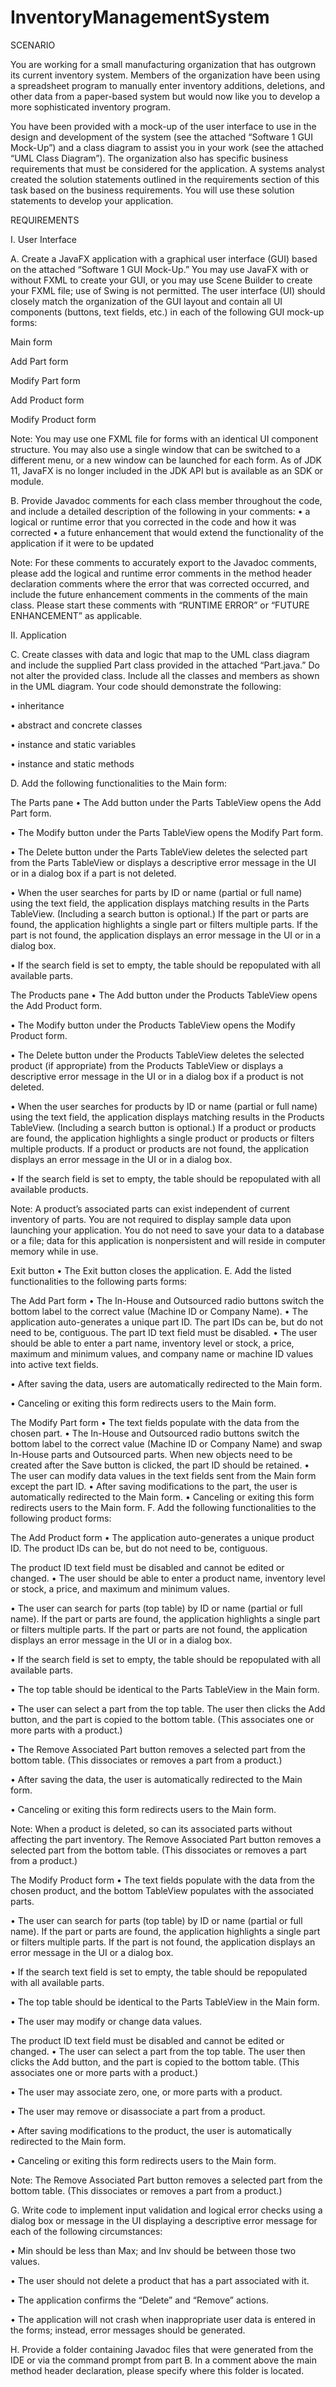 # InventoryManagementSystem

SCENARIO


You are working for a small manufacturing organization that has outgrown its current inventory system. Members of the organization have been using a spreadsheet program to manually enter inventory additions, deletions, and other data from a paper-based system but would now like you to develop a more sophisticated inventory program.

You have been provided with a mock-up of the user interface to use in the design and development of the system (see the attached “Software 1 GUI Mock-Up”) and a class diagram to assist you in your work (see the attached “UML Class Diagram”). The organization also has specific business requirements that must be considered for the application. A systems analyst created the solution statements outlined in the requirements section of this task based on the business requirements. You will use these solution statements to develop your application.


REQUIREMENTS


I. User Interface

A. Create a JavaFX application with a graphical user interface (GUI) based on the attached “Software 1 GUI Mock-Up.” You may use JavaFX with or without FXML to create your GUI, or you may use Scene Builder to create your FXML file; use of Swing is not permitted. The user interface (UI) should closely match the organization of the GUI layout and contain all UI components (buttons, text fields, etc.) in each of the following GUI mock-up forms:

Main form

Add Part form

Modify Part form

Add Product form

Modify Product form

Note: You may use one FXML file for forms with an identical UI component structure. You may also use a single window that can be switched to a different menu, or a new window can be launched for each form. As of JDK 11, JavaFX is no longer included in the JDK API but is available as an SDK or module.

B. Provide Javadoc comments for each class member throughout the code, and include a detailed description of the following in your comments: • a logical or runtime error that you corrected in the code and how it was corrected • a future enhancement that would extend the functionality of the application if it were to be updated

Note: For these comments to accurately export to the Javadoc comments, please add the logical and runtime error comments in the method header declaration comments where the error that was corrected occurred, and include the future enhancement comments in the comments of the main class. Please start these comments with “RUNTIME ERROR” or “FUTURE ENHANCEMENT” as applicable.

II. Application

C. Create classes with data and logic that map to the UML class diagram and include the supplied Part class provided in the attached “Part.java.” Do not alter the provided class. Include all the classes and members as shown in the UML diagram. Your code should demonstrate the following:

• inheritance

• abstract and concrete classes

• instance and static variables

• instance and static methods

D. Add the following functionalities to the Main form:

The Parts pane
• The Add button under the Parts TableView opens the Add Part form.

• The Modify button under the Parts TableView opens the Modify Part form.

• The Delete button under the Parts TableView deletes the selected part from the Parts TableView or displays a descriptive error message in the UI or in a dialog box if a part is not deleted.

• When the user searches for parts by ID or name (partial or full name) using the text field, the application displays matching results in the Parts TableView. (Including a search button is optional.) If the part or parts are found, the application highlights a single part or filters multiple parts. If the part is not found, the application displays an error message in the UI or in a dialog box.

• If the search field is set to empty, the table should be repopulated with all available parts.

The Products pane
• The Add button under the Products TableView opens the Add Product form.

• The Modify button under the Products TableView opens the Modify Product form.

• The Delete button under the Products TableView deletes the selected product (if appropriate) from the Products TableView or displays a descriptive error message in the UI or in a dialog box if a product is not deleted.

• When the user searches for products by ID or name (partial or full name) using the text field, the application displays matching results in the Products TableView. (Including a search button is optional.) If a product or products are found, the application highlights a single product or products or filters multiple products. If a product or products are not found, the application displays an error message in the UI or in a dialog box.

• If the search field is set to empty, the table should be repopulated with all available products.

Note: A product’s associated parts can exist independent of current inventory of parts. You are not required to display sample data upon launching your application. You do not need to save your data to a database or a file; data for this application is nonpersistent and will reside in computer memory while in use.

Exit button • The Exit button closes the application.
E. Add the listed functionalities to the following parts forms:

The Add Part form • The In-House and Outsourced radio buttons switch the bottom label to the correct value (Machine ID or Company Name). • The application auto-generates a unique part ID. The part IDs can be, but do not need to be, contiguous.
The part ID text field must be disabled.
• The user should be able to enter a part name, inventory level or stock, a price, maximum and minimum values, and company name or machine ID values into active text fields.

• After saving the data, users are automatically redirected to the Main form.

• Canceling or exiting this form redirects users to the Main form.

The Modify Part form • The text fields populate with the data from the chosen part. • The In-House and Outsourced radio buttons switch the bottom label to the correct value (Machine ID or Company Name) and swap In-House parts and Outsourced parts. When new objects need to be created after the Save button is clicked, the part ID should be retained. • The user can modify data values in the text fields sent from the Main form except the part ID. • After saving modifications to the part, the user is automatically redirected to the Main form. • Canceling or exiting this form redirects users to the Main form.
F. Add the following functionalities to the following product forms:

The Add Product form
• The application auto-generates a unique product ID. The product IDs can be, but do not need to be, contiguous.

The product ID text field must be disabled and cannot be edited or changed.
• The user should be able to enter a product name, inventory level or stock, a price, and maximum and minimum values.

• The user can search for parts (top table) by ID or name (partial or full name). If the part or parts are found, the application highlights a single part or filters multiple parts. If the part or parts are not found, the application displays an error message in the UI or in a dialog box.

• If the search field is set to empty, the table should be repopulated with all available parts.

• The top table should be identical to the Parts TableView in the Main form.

• The user can select a part from the top table. The user then clicks the Add button, and the part is copied to the bottom table. (This associates one or more parts with a product.)

• The Remove Associated Part button removes a selected part from the bottom table. (This dissociates or removes a part from a product.)

• After saving the data, the user is automatically redirected to the Main form.

• Canceling or exiting this form redirects users to the Main form.

Note: When a product is deleted, so can its associated parts without affecting the part inventory. The Remove Associated Part button removes a selected part from the bottom table. (This dissociates or removes a part from a product.)

The Modify Product form
• The text fields populate with the data from the chosen product, and the bottom TableView populates with the associated parts.

• The user can search for parts (top table) by ID or name (partial or full name). If the part or parts are found, the application highlights a single part or filters multiple parts. If the part is not found, the application displays an error message in the UI or a dialog box.

• If the search text field is set to empty, the table should be repopulated with all available parts.

• The top table should be identical to the Parts TableView in the Main form.

• The user may modify or change data values.

The product ID text field must be disabled and cannot be edited or changed.
• The user can select a part from the top table. The user then clicks the Add button, and the part is copied to the bottom table. (This associates one or more parts with a product.)

• The user may associate zero, one, or more parts with a product.

• The user may remove or disassociate a part from a product.

• After saving modifications to the product, the user is automatically redirected to the Main form.

• Canceling or exiting this form redirects users to the Main form.

Note: The Remove Associated Part button removes a selected part from the bottom table. (This dissociates or removes a part from a product.)

G. Write code to implement input validation and logical error checks using a dialog box or message in the UI displaying a descriptive error message for each of the following circumstances:

• Min should be less than Max; and Inv should be between those two values.

• The user should not delete a product that has a part associated with it.

• The application confirms the “Delete” and “Remove” actions.

• The application will not crash when inappropriate user data is entered in the forms; instead, error messages should be generated.

H. Provide a folder containing Javadoc files that were generated from the IDE or via the command prompt from part B. In a comment above the main method header declaration, please specify where this folder is located.
